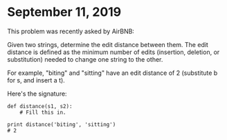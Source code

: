 # September 11, 2019

This problem was recently asked by AirBNB:

Given two strings, determine the edit distance between them. The edit distance
is defined as the minimum number of edits (insertion, deletion, or substitution)
needed to change one string to the other.

For example, "biting" and "sitting" have an edit distance of 2 (substitute b for
s, and insert a t).

Here's the signature:

```
def distance(s1, s2):
    # Fill this in.

print distance('biting', 'sitting')
# 2
```
